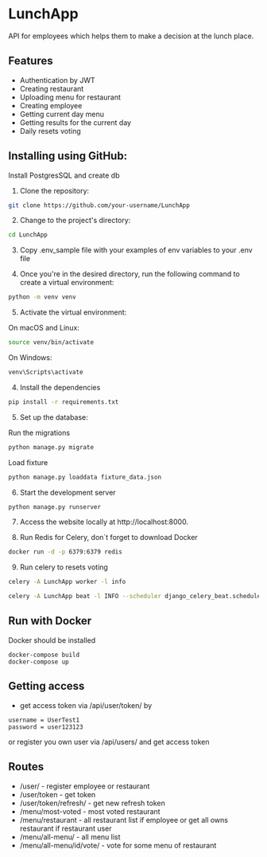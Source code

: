 # LunchApp
API for  employees which helps them to
make a decision at the lunch place.

## Features

- Authentication by JWT
- Creating restaurant
- Uploading menu for restaurant
- Creating employee
- Getting current day menu
- Getting results for the current day
- Daily resets voting

## Installing using GitHub:
Install PostgresSQL and create db

1. Clone the repository:

```bash
git clone https://github.com/your-username/LunchApp
```
2. Change to the project's directory:
```bash
cd LunchApp
```
3. Сopy .env_sample file with your examples of env variables to your .env
file

4. Once you're in the desired directory, run the following command to create a virtual environment:
```bash
python -m venv venv
```
5. Activate the virtual environment:

On macOS and Linux:

```bash
source venv/bin/activate
```
On Windows:
```bash
venv\Scripts\activate
```

4. Install the dependencies

```bash
pip install -r requirements.txt
```

5. Set up the database:

Run the migrations

```bash
python manage.py migrate
```

Load fixture

```bash
python manage.py loaddata fixture_data.json
```

6. Start the development server

```bash
python manage.py runserver
```

7. Access the website locally at http://localhost:8000.

8. Run Redis for Celery, don`t forget to download Docker

```bash
docker run -d -p 6379:6379 redis
```
9. Run celery to resets voting

```bash
celery -A LunchApp worker -l info
```
```bash
celery -A LunchApp beat -l INFO --scheduler django_celery_beat.schedulers.DatabaseScheduler"
```


## Run with Docker

Docker should be installed

```
docker-compose build
docker-compose up
```

## Getting access

 
- get access token via /api/user/token/ by 
```
username = UserTest1
password = user123123
```

or register you own user via /api/users/ and get access token


## Routes

- /user/ - register employee or restaurant
- /user/token - get token
- /user/token/refresh/ - get new refresh token
- /menu/most-voted - most voted restaurant
- /menu/restaurant - all restaurant list if employee or get all owns restaurant if restaurant user
- /menu/all-menu/ - all menu list
- /menu/all-menu/id/vote/ - vote for some menu of restaurant
